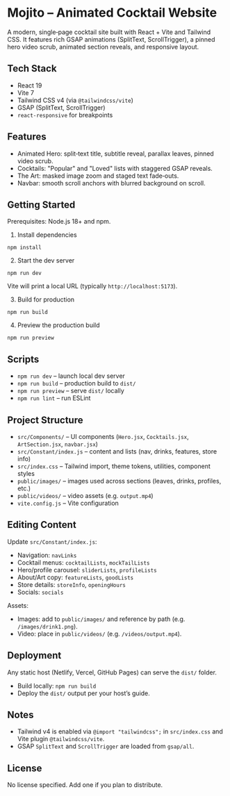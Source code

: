 # Mojito – Animated Cocktail Website

A modern, single‑page cocktail site built with React + Vite and Tailwind CSS. It features rich GSAP animations (SplitText, ScrollTrigger), a pinned hero video scrub, animated section reveals, and responsive layout.

## Tech Stack
- React 19
- Vite 7
- Tailwind CSS v4 (via `@tailwindcss/vite`)
- GSAP (SplitText, ScrollTrigger)
- `react-responsive` for breakpoints

## Features
- Animated Hero: split‑text title, subtitle reveal, parallax leaves, pinned video scrub.
- Cocktails: "Popular" and "Loved" lists with staggered GSAP reveals.
- The Art: masked image zoom and staged text fade‑outs.
- Navbar: smooth scroll anchors with blurred background on scroll.

## Getting Started
Prerequisites: Node.js 18+ and npm.

1. Install dependencies
```
npm install
```
2. Start the dev server
```
npm run dev
```
Vite will print a local URL (typically `http://localhost:5173`).

3. Build for production
```
npm run build
```
4. Preview the production build
```
npm run preview
```

## Scripts
- `npm run dev` – launch local dev server
- `npm run build` – production build to `dist/`
- `npm run preview` – serve `dist/` locally
- `npm run lint` – run ESLint

## Project Structure
- `src/Components/` – UI components (`Hero.jsx`, `Cocktails.jsx`, `ArtSection.jsx`, `navbar.jsx`)
- `src/Constant/index.js` – content and lists (nav, drinks, features, store info)
- `src/index.css` – Tailwind import, theme tokens, utilities, component styles
- `public/images/` – images used across sections (leaves, drinks, profiles, etc.)
- `public/videos/` – video assets (e.g. `output.mp4`)
- `vite.config.js` – Vite configuration

## Editing Content
Update `src/Constant/index.js`:
- Navigation: `navLinks`
- Cocktail menus: `cocktailLists`, `mockTailLists`
- Hero/profile carousel: `sliderLists`, `profileLists`
- About/Art copy: `featureLists`, `goodLists`
- Store details: `storeInfo`, `openingHours`
- Socials: `socials`

Assets:
- Images: add to `public/images/` and reference by path (e.g. `/images/drink1.png`).
- Video: place in `public/videos/` (e.g. `/videos/output.mp4`).

## Deployment
Any static host (Netlify, Vercel, GitHub Pages) can serve the `dist/` folder.
- Build locally: `npm run build`
- Deploy the `dist/` output per your host’s guide.

## Notes
- Tailwind v4 is enabled via `@import "tailwindcss";` in `src/index.css` and Vite plugin `@tailwindcss/vite`.
- GSAP `SplitText` and `ScrollTrigger` are loaded from `gsap/all`.

## License
No license specified. Add one if you plan to distribute.
